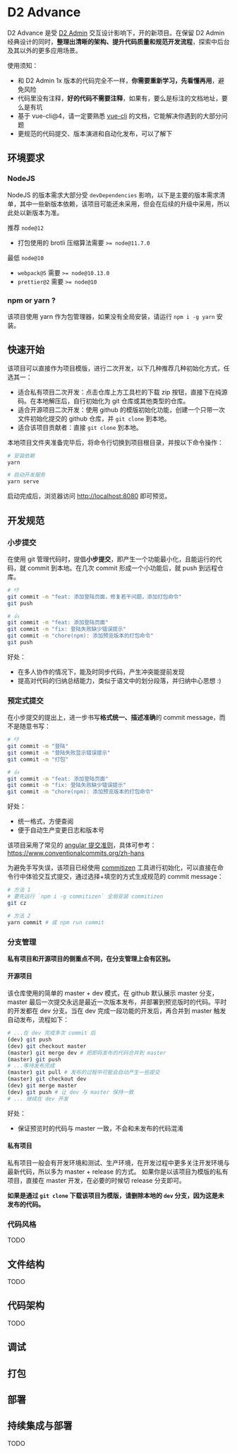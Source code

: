 # D2 Advance

D2 Advance 是受 [D2 Admin](https://github.com/d2-projects/d2-admin/) 交互设计影响下，开的新项目。在保留 D2 Admin 经典设计的同时，**整理出清晰的架构、提升代码质量和规范开发流程**，探索中后台及其以外的更多应用场景。

使用须知：

- 和 D2 Admin 1x 版本的代码完全不一样，**你需要重新学习，先看懂再用**，避免风险
- 代码里没有注释，**好的代码不需要注释**，如果有，要么是标注的文档地址，要么是有坑
- 基于 vue-cli@4，请一定要熟悉 [vue-cli](https://cli.vuejs.org/) 的文档，它能解决你遇到的大部分问题
- 更规范的代码提交、版本演进和自动化发布，可以了解下

## 环境要求

### NodeJS

NodeJS 的版本需求大部分受 `devDependencies` 影响，以下是主要的版本需求清单，其中一些新版本依赖，该项目可能还未采用，但会在后续的升级中采用，所以此处以新版本为准。

推荐 `node@12`

-   打包使用的 brotli 压缩算法需要 `>= node@11.7.0`

最低 `node@10`

-   `webpack@5` 需要 `>= node@10.13.0`
-   `prettier@2` 需要 `>= node@10`

### npm or yarn ?

该项目使用 yarn 作为包管理器，如果没有全局安装，请运行 `npm i -g yarn` 安装。

## 快速开始

该项目可以直接作为项目模版，进行二次开发，以下几种推荐几种初始化方式，任选其一：

-   适合私有项目二次开发：点击仓库上方工具栏的下载 zip 按钮，直接下在纯源码。在本地解压后，自行初始化为 git 仓库或其他类型的仓库。
-   适合开源项目二次开发：使用 github 的模版初始化功能，创建一个只带一次文件初始化提交的 github 仓库，并 `git clone` 到本地。
-   适合该项目贡献者：直接 `git clone` 到本地。

本地项目文件夹准备完毕后，将命令行切换到项目根目录，并按以下命令操作：

``` bash
# 安装依赖
yarn

# 启动开发服务
yarn serve
```

启动完成后，浏览器访问 [http://localhost:8080](http://localhost:8080) 即可预览。

## 开发规范

### 小步提交

在使用 git 管理代码时，提倡**小步提交**，即产生一个功能最小化，且能运行的代码，就 commit 到本地。在几次 commit 形成一个小功能后，就 push 到远程仓库。

``` bash
# 👎
git commit -m "feat: 添加登陆页面，修复若干问题，添加打包命令"
git push

# 👍
git commit -m "feat: 添加登陆页面"
git commit -m "fix: 登陆失败缺少错误提示"
git commit -m "chore(npm): 添加预览版本的打包命令"
git push
```

好处：
- 在多人协作的情况下，能及时同步代码，产生冲突能提前发现
- 提高对代码的归纳总结能力，类似于语文中的划分段落，并归纳中心思想 :)

### 预定式提交

在小步提交的提出上，进一步书写**格式统一、描述准确**的 commit message，而不是随意书写：

``` bash
# 👎
git commit -m "登陆"
git commit -m "登陆失败显示错误提示"
git commit -m "打包"

# 👍
git commit -m "feat: 添加登陆页面"
git commit -m "fix: 登陆失败缺少错误提示"
git commit -m "chore(npm): 添加预览版本的打包命令"
```

好处：
- 统一格式，方便查阅
- 便于自动生产变更日志和版本号

该项目采用了常见的 [angular 提交准则](https://github.com/angular/angular.js/blob/master/CONTRIBUTING.md#commit)，具体可参考：https://www.conventionalcommits.org/zh-hans

为避免手写失误，该项目已经使用 [commitizen](https://github.com/commitizen/cz-cli) 工具进行初始化，可以直接在命令行中体验交互式提交，通过选择+填空的方式生成规范的 commit message：

``` bash
# 方法 1
# 要先运行 `npm i -g commitizen` 全局安装 commitizen
git cz

# 方法 2
yarn commit # 或 npm run commit
```

### 分支管理

**私有项目和开源项目的侧重点不同，在分支管理上会有区别。**

#### 开源项目

该仓库使用的简单的 master + dev 模式，在 github 默认展示 master 分支，master 最后一次提交永远是最近一次版本发布，并部署到预览版时的代码。平时的开发都在 dev 分支。当在 dev 完成一段功能的开发后，再合并到 master 触发自动发布，流程如下：

``` bash
# ...在 dev 完成多次 commit 后
(dev) git push
(dev) git checkout master
(master) git merge dev # 把即将发布的代码合并到 master
(master) git push
# ...等待发布完成
(master) git pull # 发布的过程中可能会自动产生一些提交
(master) git checkout dev
(dev) git merge master
(dev) git push # 让 dev 与 master 保持一致
# ... 继续在 dev 开发
```

好处：
- 保证预览时的代码与 master 一致，不会和未发布的代码混淆

#### 私有项目

私有项目一般会有开发环境和测试、生产环境，在开发过程中更多关注开发环境与最新代码，所以多为 master + release 的方式。
如果你是以该项目为模版的私有项目，直接在 master 开发，在必要的时候切 release 分支即可。

**如果是通过 `git clone` 下载该项目为模版，请删除本地的 `dev` 分支，因为这是未发布的代码。**

### 代码风格

TODO

## 文件结构

TODO

## 代码架构

TODO

## 调试

## 打包

## 部署

## 持续集成与部署

TODO
